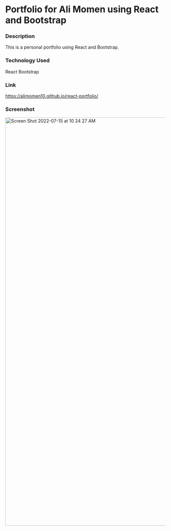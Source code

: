 # Portfolio for Ali Momen using React and Bootstrap

### Description
This is a personal portfolio using React and Bootstrap.  

### Technology Used
React
Bootstrap

### Link
https://alimomen10.github.io/react-portfolio/

### Screenshot
<img width="1279" alt="Screen Shot 2022-07-15 at 10 24 27 AM" src="https://user-images.githubusercontent.com/98864491/179243498-385a7f38-ca2e-4cf1-a01c-a20db57970e4.png">
